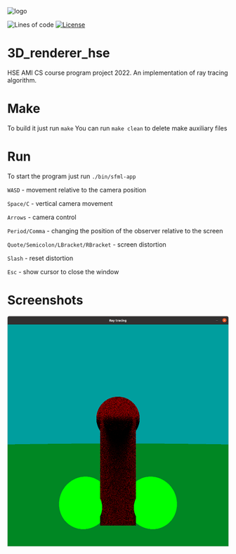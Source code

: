 <img alt="logo" src="https://github.com/MCJOHN974/3D_renderer_hse/blob/main/screenshots/badge.png" height="200px" />

![Lines of code](https://img.shields.io/tokei/lines/github/Kilka74/3D_Renderer_from_scratch)
[![License](https://img.shields.io/badge/license-MIT-green.svg)](https://github.com//Kilka74/3D_Renderer_from_scratch/blob/master/LICENSE.txt)


# 3D_renderer_hse
HSE AMI CS course program project 2022. An implementation of ray tracing algorithm.


# Make
To build it just run ``make``
You can run ``make clean`` to delete make auxiliary files

# Run
To start the program just run ``./bin/sfml-app``


``WASD`` - movement relative to the camera position

``Space/C`` - vertical camera movement

``Arrows`` - camera control

``Period/Comma`` - changing the position of the observer relative to the screen 

``Quote/Semicolon/LBracket/RBracket`` - screen distortion

``Slash`` - reset distortion

``Esc`` - show cursor to close the window

# Screenshots

![Screenshot1](screenshots/screenshot1.png)
